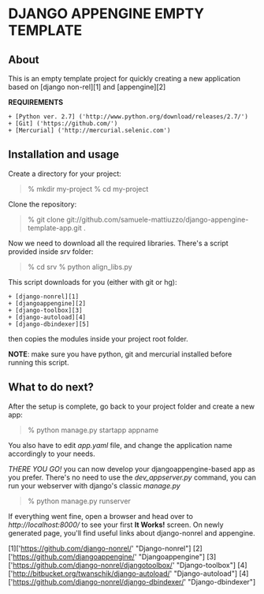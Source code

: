 DJANGO APPENGINE EMPTY TEMPLATE
===============================


About
----

This is an empty template project for quickly creating a new application based on [django non-rel][1] and [appengine][2]

**REQUIREMENTS**

	+ [Python ver. 2.7] ('http://www.python.org/download/releases/2.7/')
	+ [Git] ('https://github.com/')
	+ [Mercurial] ('http://mercurial.selenic.com')


Installation and usage
----------------------

Create a directory for your project:

> % mkdir my-project
> % cd my-project

Clone the repository:

> % git clone git://github.com/samuele-mattiuzzo/django-appengine-template-app.git .

Now we need to download all the required libraries.
There's a script provided inside *srv* folder:

> % cd srv
> % python align_libs.py

This script downloads for you (either with git or hg): 

	+ [django-nonrel][1] 
	+ [djangoappengine][2] 
	+ [django-toolbox][3] 
	+ [django-autoload][4] 
	+ [django-dbindexer][5]

then copies the modules inside your project root folder.

**NOTE**: make sure you have python, git and mercurial installed before running this script.


What to do next?
----------------

After the setup is complete, go back to your project folder and create a new app:

> % python manage.py startapp appname

You also have to edit *app.yaml* file, and change the application name accordingly to your needs.

*THERE YOU GO!* you can now develop your djangoappengine-based app as you prefer. There's no need to use the *dev_appserver.py* command, you can run your webserver
with django's classic *manage.py*

> % python manage.py runserver

If everything went fine, open a browser and head over to *http://localhost:8000/* to see your first **It Works!** screen.
On newly generated page, you'll find useful links about django-nonrel and appengine.

[1]['https://github.com/django-nonrel/' "Django-nonrel"]
[2]['https://github.com/djangoappengine/' "Djangoappengine"]
[3]['https://github.com/django-nonrel/djangotoolbox/' "Django-toolbox"]
[4]['http://bitbucket.org/twanschik/django-autoload/' "Django-autoload"]
[4]['https://github.com/django-nonrel/django-dbindexer/' "Django-dbindexer"]
